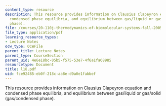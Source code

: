 ```yaml
---
content_type: resource
description: This resource provides information on Clausius Clapeyron equation and
  condensed phase equilibria, and equilibrium between gas/liquid or gas/solid (gas/condensed
  phase).
file: /courses/20-110j-thermodynamics-of-biomolecular-systems-fall-2005/fce92485eb0f218caa8ed9a0e1fabbef_l18.pdf
file_type: application/pdf
learning_resource_types:
- Lecture Notes
ocw_type: OCWFile
parent_title: Lecture Notes
parent_type: CourseSection
parent_uid: 4e6e18bc-05b5-f575-53e7-4f6a1fa68985
resourcetype: Document
title: l18.pdf
uid: fce92485-eb0f-218c-aa8e-d9a0e1fabbef
---
```

This resource provides information on Clausius Clapeyron equation and condensed phase equilibria, and equilibrium between gas/liquid or gas/solid (gas/condensed phase).

